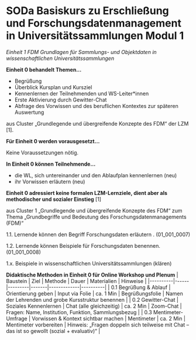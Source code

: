 <!--

author: Rebekka Reichert und Canan Hastik  
email:    
version:  v1
language: DE

icon:     https://raw.githubusercontent.com/chastik/Beratung_Dateityp_Bild/refs/heads/main/SODa-Logo_full.svg
link:     https://raw.githubusercontent.com/chastik/Beratung/refs/heads/main/soda.css

comment:  WissKi SODA OERs

-->

# SODa Basiskurs zu Erschließung und Forschungsdatenmanagement in Universitätssammlungen Modul 1 

*Einheit 1 FDM Grundlagen für Sammlungs- und Objektdaten in wissenschaftlichen Universitätssammlungen* 
<!-- kurz: Einheit1_FDMGrundlagen_in_wiss.Unisammlungen -->


**Einheit 0 behandelt Themen…**

- Begrüßung
- Überblick Kursplan und Kursziel
- Kennenlernen der Teilnehmenden und WS-Leiter*innen
- Erste Aktivierung durch Gewitter-Chat
- Abfrage des Vorwissen und des beruflichen Kontextes zur späteren Auswertung

aus Cluster „Grundlegende und übergreifende Konzepte des FDM“ der LZM [1].


**Für Einheit 0 werden vorausgesetzt…**

Keine Voraussetzungen nötig.

**In Einheit 0 können Teilnehmende…**

- die WL, sich untereinander und den Ablaufplan kennenlernen (neu)
- ihr Vorwissen erläutern (neu)

**Einheit 0 adressiert keine formalen LZM-Lernziele, dient aber als methodischer und sozialer Einstieg** [1]

aus Cluster 1 „Grundlegende und übergreifende Konzepte des FDM“ zum Thema „Grundbegriffe und Bedeutung des Forschungsdatenmanagements (FDM)“

1.1. Lernende können den Begriff Forschungsdaten erläutern . (01\_001\_0007)

1.2. Lernende können Beispiele für Forschungsdaten benennen. (01\_001\_0008)

1.x. Beispiele in wissenschaftlichen Universitätssammlungen (klären)


**Didaktische Methoden in Einheit 0 für Online Workshop und Plenum**
| Baustein | Ziel | Methode | Dauer | Materialien | Hinweise |
|----------|------|---------|-------|-------------|----------|
| 0.1 Begrüßung & Ablauf | Orientierung geben | Input via Folie | ca. 1 Min | Begrüßungsfolie | Namen der Lehrenden und grobe Kursstruktur benennen |
| 0.2 Gewitter-Chat | Soziales Kennenlernen | Chat (alle gleichzeitig) | ca. 2 Min | Zoom-Chat | Fragen: Name, Institution, Funktion, Sammlungsbezug |
| 0.3 Mentimeter-Umfrage | Vorwissen & Kontext sichtbar machen | Mentimeter | ca. 2 Min | Mentimeter vorbereiten | Hinweis: „Fragen doppeln sich teilweise mit Chat – das ist so gewollt (sozial + evaluativ)“ |
